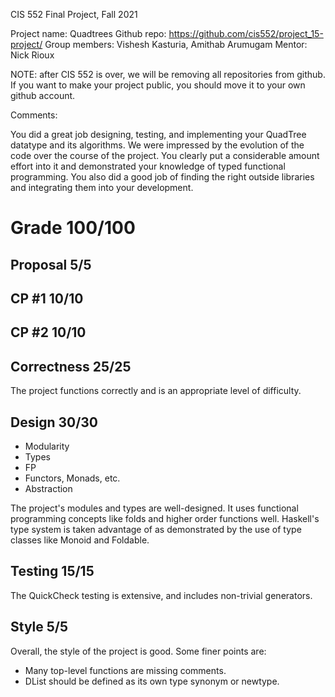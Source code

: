 CIS 552 Final Project, Fall 2021

Project name: Quadtrees
Github repo: https://github.com/cis552/project_15-project/
Group members: Vishesh Kasturia, Amithab Arumugam
Mentor: Nick Rioux

NOTE: after CIS 552 is over, we will be removing all repositories from github. If you want to make your project public, you should move it to your own github account.


Comments:

You did a great job designing, testing, and implementing your QuadTree datatype
and its algorithms. We were impressed by the evolution of the code over the
course of the project. You clearly put a considerable amount effort into it and
demonstrated your knowledge of typed functional programming. You also did a good
job of finding the right outside libraries and integrating them into your
development.

# Grade 100/100

## Proposal          5/5
## CP #1             10/10
## CP #2             10/10

## Correctness       25/25

The project functions correctly and is an appropriate level of difficulty.

## Design            30/30 
* Modularity
* Types
* FP
* Functors, Monads, etc.
* Abstraction

The project's modules and types are well-designed. It uses functional programming
concepts like folds and higher order functions well. Haskell's type system is
taken advantage of as demonstrated by the use of type classes like Monoid and
Foldable.

## Testing           15/15
The QuickCheck testing is extensive, and includes non-trivial generators.


## Style             5/5

Overall, the style of the project is good. Some finer points are:

- Many top-level functions are missing comments.
- DList should be defined as its own type synonym or newtype.
